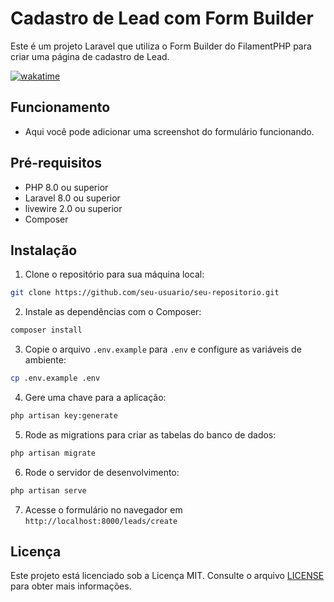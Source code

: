 # Cadastro de Lead com Form Builder

Este é um projeto Laravel que utiliza o Form Builder do FilamentPHP para criar uma página de cadastro de Lead.

[![wakatime](https://wakatime.com/badge/user/a123514e-1d04-4b39-aaac-69ab598cacd9/project/73cff5b3-3026-4596-a8f5-24b48c8d326c.svg)](https://wakatime.com/badge/user/a123514e-1d04-4b39-aaac-69ab598cacd9/project/73cff5b3-3026-4596-a8f5-24b48c8d326c)

## Funcionamento

* Aqui você pode adicionar uma screenshot do formulário funcionando.

## Pré-requisitos

* PHP 8.0 ou superior
* Laravel 8.0 ou superior
* livewire 2.0 ou superior
* Composer

## Instalação

1. Clone o repositório para sua máquina local:

```bash
git clone https://github.com/seu-usuario/seu-repositorio.git
```

2. Instale as dependências com o Composer:

```bash 
composer install
```

3. Copie o arquivo `.env.example` para `.env` e configure as variáveis de ambiente:

```bash 
cp .env.example .env
```

4. Gere uma chave para a aplicação:

```bash
php artisan key:generate
```

5. Rode as migrations para criar as tabelas do banco de dados:

```bash
php artisan migrate
```

6. Rode o servidor de desenvolvimento:

```bash
php artisan serve
```

7. Acesse o formulário no navegador em `http://localhost:8000/leads/create`

## Licença

Este projeto está licenciado sob a Licença MIT. Consulte o arquivo [LICENSE](LICENSE) para obter mais informações.

